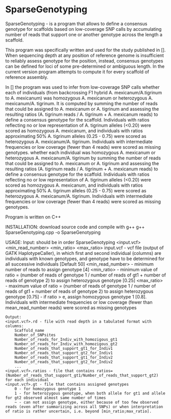 # SparseGenotyping
SparseGenotyping - is a program that allows to define a consensus genotype for scaffolds based on low-coverage SNP calls by accumulating number of reads that support one or another genotype across the length a scaffold.

This program was specifically written and used for the study published in []. When sequencing depth at any position of reference genome is insufficient to reliably assess genotype for the position, instead, consensus genotypes can be defined for loci of some pre-determined or ambiguous length. In the current version program attempts to compute it for every scaffold of reference assembly.

In [] the program was used to infer from low-coverage SNP calls whether each of individuals (from backcrossing F1 hybrid A. mexicanum/A.tigrinum to A. mexicanum) was homozygous A. mexicanum or heterozygous A. mexicanum/A. tigrinum. It is computed by summing the number of reads that could be assigned to A. mexicanum or A. tigrinum and assessing the resulting ratios (A. tigrinum reads / A. tigrinum + A. mexicanum reads) to define a consensus genotype for the scaffold. Individuals with ratios reflecting no or low representation of A. tigrinum alleles (<0.20) were scored as homozygous A. mexicanum, and individuals with ratios approximating 50% A. tigrinum alleles (0.25 - 0.75) were scored as heterozygous A. mexicanum/A. tigrinum. Individuals with intermediate frequencies or low coverage (fewer than 4 reads) were scored as missing genotypes. whether each individual was homozygous A. mexicanum or heterozygous A. mexicanum/A. tigrinum by summing the number of reads that could be assigned to A. mexicanum or A. tigrinum and assessing the resulting ratios (A. tigrinum reads / A. tigrinum + A. mexicanum reads) to define a consensus genotype for the scaffold. Individuals with ratios reflecting no or low representation of A. tigrinum alleles (<0.20) were scored as homozygous A. mexicanum, and individuals with ratios approximating 50% A. tigrinum alleles (0.25 - 0.75) were scored as heterozygous A. mexicanum/A. tigrinum. Individuals with intermediate frequencies or low coverage (fewer than 4 reads) were scored as missing genotypes.

Program is written on C++

INSTALLATION:
    download source code and compile with g++
    g++ SparseGenotyping.cpp -o SparseGenotyping

USAGE:
    Input: should be in order
    SparseGenotyping <input.vcf> <min_read_number> <min_ratio> <max_ratio> <e>
    input.vcf - vcf file (output of GATK HaplotypeCaller), in which first and second individual (columns) are individuals with known genotypes, and genotype have to be determined for all successive individuals [Default 50]
    <min_read_number> - minimum number of reads to assign genotype [4]
    <min_ratio> - minimum value of ratio = (number of reads of genotype 1 / number of reads of gt1 + number of reads of genotype 2) to assign heterozygous genotype  [0.25]
    <max_ratio> - maximum value of ratio = (number of reads of genotype 1 / number of reads of gt1 + number of reads of genotype 2) to assign heterozygous genotype [0.75]
    <e> - if ratio > e, assign homozygous genotype 1 [0.8]. Individuals with intermediate frequencies or low coverage (fewer than mean_read_number reads) were scored as missing genotypes

    Output:
    <input.vcf>.rd - file with read depth in a tabulated format with columns:
        Scaffold_name  
        Number_of_SNPsites  
        Number_of_reads_for_Indiv_with_homozigous_gt1
        Number_of_reads_for_Indiv_with_homozigous_gt2
        Number_of_reads_that_support_gt1_for_Indiv1
        Number_of_reads_that_support_gt2_for_Indiv1
        Number_of_reads_that_support_gt1_for_Indiv2
        Number_of_reads_that_support_gt2_for_Indiv2
        ...
    <input.vcf>.ratios - file that contains ratios=(Number_of_reads_that_support_gt1/Number_of_reads_that_support_gt2) for each individual
    <input.vcf>.gt - file that contains assigned genotypes
        0 - for homozygous genotype 1
        1 - for heterozygous genotype, when both allele for gt1 and allele for gt2 observed almost same number of times
        ~ - can not assign genotype, either because of too few observed reads (even after summarizing across all SNPs) or when interpretation of ratio is rather uncertain, i.e. beyond [min_ratio;max_ratio].


